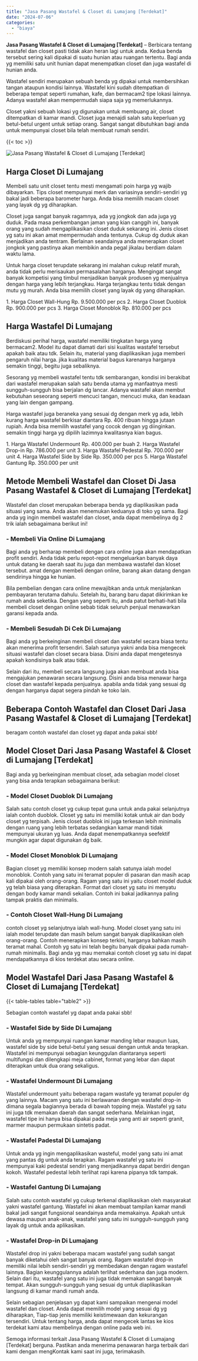 ```yaml
---
title: "Jasa Pasang Wastafel & Closet di Lumajang [Terdekat]"
date: "2024-07-06"
categories: 
  - "biaya"
---
```


**Jasa Pasang Wastafel & Closet di Lumajang \[Terdekat\]** – Berbicara tentang wastafel dan closet pasti tidak akan heran lagi untuk anda. Kedua benda tersebut sering kali dipakai di suatu hunian atau ruangan tertentu. Bagi anda yg memiliki satu unit hunian dapat menempatkan closet dan juga wastafel di hunian anda.

Wastafel sendiri merupakan sebuah benda yg dipakai untuk membersihkan tangan ataupun kondisi lainnya. Wastafel kini sudah ditempatkan di beberapa tempat seperti rumahan, kafe, dan bermacam2 tipe lokasi lainnya. Adanya wastafel akan mempermudah siapa saja yg memerlukannya.

Closet yakni sebuah lokasi yg digunakan untuk membuang air, closet ditempatkan di kamar mandi. Closet juga menajdi salah satu keperluan yg betul-betul urgent untuk setiap orang. Sangat sangat dibutuhkan bagi anda untuk mempunyai closet bila telah membuat rumah sendiri.

{{< toc >}}

![Jasa Pasang Wastafel & Closet di Lumajang [Terdekat]](/images/wastafel-closet-murah49.png)

## Harga Closet Di Lumajang

Membeli satu unit closet tentu mesti mengamati poin harga yg wajib dibayarkan. Tips closet mempunyai merk dan variasinya sendiri-sendiri yg bakal jadi beberapa barometer harga. Anda bisa memilih macam closet yang layak dg yg diharapkan.

Closet juga sangat banyak ragamnya, ada yg jongkok dan ada juga yg duduk. Pada masa perkembangan jaman yang kian canggih ini, banyak orang yang sudah mengaplikasikan closet duduk sekarang ini. Jenis closet yg satu ini akan amat mempermudah anda tentunya. Cukup dg duduk akan menjadikan anda tentram. Berlainan seandainya anda menerapkan closet jongkok yang pastinya akan membikin anda pegal jikalau berdiam dalam waktu lama.

Untuk harga closet terupdate sekarang ini malahan cukup relatif murah, anda tidak perlu merisaukan permasalahan harganya. Mengingat sangat banyak kompetisi yang timbul menjadikan banyak produsen yg menjualnya dengan harga yang lebih terjangkau. Harga terjangkau tentu tidak dengan mutu yg murah. Anda bisa memilih closet yang layak dg yang diharapkan.

1\. Harga Closet Wall-Hung Rp. 9.500.000 per pcs 2. Harga Closet Duoblok Rp. 900.000 per pcs 3. Harga Closet Monoblok Rp. 810.000 per pcs

## Harga Wastafel Di Lumajang

Berdiskusi perihal harga, wastafel memiliki tingkatan harga yang bermacam2. Model itu dapat diamati dari sisi kualitas wastafel tersebut apakah baik atau tdk. Selain itu, material yang diaplikasikan juga memberi pengaruh nilai harga. jika kualitas material bagus karenanya harganya semakin tinggi, begitu juga sebaliknya.

Sesorang yg membeli wastafel tentu tdk sembarangan, kondisi ini berakibat dari wastafel merupakan salah satu benda utama yg manfaatnya mesti sungguh-sungguh bisa berjalan dg lancar. Adanya wastafel akan membut kebutuhan seseorang seperti mencuci tangan, mencuci muka, dan keadaan yang lain dengan gampang.

Harga wastafel juga beraneka yang sesuai dg dengan merk yg ada, lebih kurang harga wastafel berkisar diantara Rp. 400 ribuan hingga jutaan rupiah. Anda bisa memilih wastafel yang cocok dengan yg diinginkan. semakin tinggi harga yg dipilih lazimnya kwalitasnya kian bagus.

1\. Harga Wastafel Undermount Rp. 400.000 per buah 2. Harga Wastafel Drop-in Rp. 786.000 per unit 3. Harga Wastafel Pedestal Rp. 700.000 per unit 4. Harga Wastafel Side by Side Rp. 350.000 per pcs 5. Harga Wastafel Gantung Rp. 350.000 per unit

## Metode Membeli Wastafel dan Closet Di Jasa Pasang Wastafel & Closet di Lumajang \[Terdekat\]

Wastafel dan closet merupakan beberapa benda yg diaplikasikan pada situasi yang sama. Anda akan menemukan keduanya di toko yg sama. Bagi anda yg ingin membeli wastafel dan closet, anda dapat membelinya dg 2 trik ialah sebagaimana berikut ini!

### \- Membeli Via Online Di Lumajang

Bagi anda yg berharap membeli dengan cara online juga akan mendapatkan profit sendiri. Anda tidak perlu repot-repot mengeluarkan banyak daya untuk datang ke daerah saat itu juga dan membawa wastafel dan kloset tersebut. amat dengan membeli dengan online, barang akan datang dengan sendirinya hingga ke hunian.

Bila pembelian dengan cara online mewajibkan anda untuk menjalankan pembayaran terutama dahulu. Setelah itu, barang baru dapat dikirimkan ke rumah anda seketika. Dengan yang seperti itu, anda patut berhati-hati bila membeli closet dengan online sebab tidak seluruh penjual menawarkan garansi kepada anda.

### \- Membeli Sesudah Di Cek Di Lumajang

Bagi anda yg berkeinginan membeli closet dan wastafel secara biasa tentu akan menerima profit tersendiri. Salah satunya yakni anda bisa mengecek situasi wastafel dan closet secara biasa. Disini anda dapat mengetesnya apakah kondisinya baik atau tidak.

Selain dari itu, membeli secara langsung juga akan membuat anda bisa mengajukan penawaran secara langsung. Disini anda bisa menawar harga closet dan wastafel kepada penjualnya. apabila anda tidak yang sesuai dg dengan harganya dapat segera pindah ke toko lain.

## Beberapa Contoh Wastafel dan Closet Dari Jasa Pasang Wastafel & Closet di Lumajang \[Terdekat\]

beragam contoh wastafel dan closet yg dapat anda pakai sbb!

## Model Closet Dari Jasa Pasang Wastafel & Closet di Lumajang \[Terdekat\]

Bagi anda yg berkeinginan membuat closet, ada sebagian model closet yang bisa anda terapkan sebagaimana berikut:

### \- Model Closet Duoblok Di Lumajang

Salah satu contoh closet yg cukup tepat guna untuk anda pakai selanjutnya ialah contoh duoblok. Closet yg satu ini memiliki kotak untuk air dan body closet yg terpisah. Jenis closet duoblok ini juga terkesan lebih minimalis dengan ruang yang lebih terbatas sedangkan kamar mandi tidak mempunyai ukuran yg luas. Anda dapat menempatkannya seefektif mungkin agar dapat digunakan dg baik.

### \- Model Closet Monoblok Di Lumajang

Bagian closet yg memiliki konsep modern salah satunya ialah model monoblok. Contoh yang satu ini teramat populer di pasaran dan masih acap kali dipakai oleh orang-orang. Ragam yang satu ini yaitu closet model duduk yg telah biasa yang diterapkan. Format dari closet yg satu ini menyatu dengan body kamar mandi sekalian. Contoh ini bakal jadikannya paling tampak praktis dan minimalis.

### \- Contoh Closet Wall-Hung Di Lumajang

contoh closet yg selanjutnya ialah wall-hung. Model closet yang satu ini ialah model terupdate dan masih belum sangat banyak diaplikasikan oleh orang-orang. Contoh menerapkan konsep terkini, harganya bahkan masih teramat mahal. Contoh yg satu ini telah begitu banyak dipakai pada rumah-rumah minimalis. Bagi anda yg mau memakai contoh closet yg satu ini dapat mendapatkannya di kios terdekat atau secara online.

## Model Wastafel Dari Jasa Pasang Wastafel & Closet di Lumajang \[Terdekat\]

{{< table-tables table="table2" >}}

Sebagian contoh wastafel yg dapat anda pakai sbb!

### \- Wastafel Side by Side Di Lumajang

Untuk anda yg mempunyai ruangan kamar manding lebar maupun luas, wastafel side by side betul-betul yang sesuai dengan untuk anda terapkan. Wastafel ini mempunyai sebagian keunggulan diantaranya seperti multifungsi dan dilengkapi meja cabinet, format yang lebar dan dapat diterapkan untuk dua orang sekaligus.

### \- Wastafel Undermount Di Lumajang

Wastafel undermount yaitu beberapa ragam wastafe yg teramat populer dg yang lainnya. Macam yang satu ini berlawanan dengan wastafel drop-in dimana segala bagiannya berada di bawah topping meja. Wastafel yg satu ini juga tdk memakan daerah dan sangat sederhana. Melainkan ingat, wastafel tipe ini hanya bisa dipakai pada meja yang anti air seperti granit, marmer maupun permukaan sintetis padat.

### \- Wastafel Padestal Di Lumajang

Untuk anda yg ingin mengaplikasikan wasteful, model yang satu ini amat yang pantas dg untuk anda terapkan. Ragam wastafel yg satu ini mempunyai kaki pedestal sendiri yang menjadikannya dapat berdiri dengan kokoh. Wastafel pedestal lebih terlihat rapi karena pipanya tdk tampak.

### \- Wastafel Gantung Di Lumajang

Salah satu contoh wastafel yg cukup terkenal diaplikasikan oleh masyarakat yakni wastafel gantung. Wastafel ini akan membuat tampilan kamar mandi bakal jadi sangat fungsional seandainya anda memakainya. Apakah untuk dewasa maupun anak-anak, wastafel yang satu ini sungguh-sungguh yang layak dg untuk anda aplikasikan.

### \- Wastafel Drop-in Di Lumajang

Wastafel drop ini yakni beberapa macam wastafel yang sudah sangat banyak diketahui oleh sangat banyak orang. Ragam wastafel drop-in memiliki nilai lebih sendiri-sendiri yg membedakan dengan ragam wastafel lainnya. Bagian keunggulannya adalah terlihat sederhana dan juga modern. Selain dari itu, wastafel yang satu ini juga tidak memakan sangat banyak tempat. Akan sungguh-sungguh yang sesuai dg untuk diaplikasikan langsung di kamar mandi rumah anda.

Selain sebagian penjelasan yg dapat kami sampaikan mengenai model wastafel dan closet. Anda dapat memilih model yang sesuai dg yg diharapkan, Tiap-tiap jenis memiliki keistimewaan dan kekurangan tersendiri. Untuk tentang harga, anda dapat mengecek lantas ke kios terdekat kami atau membelinya dengan online pada web ini.

Semoga informasi terkait Jasa Pasang Wastafel & Closet di Lumajang \[Terdekat\] berguna. Pastikan anda menerima penawaran harga terbaik dari kami dengan mengKontak kami saat ini juga, terimakasih.

